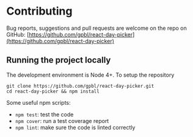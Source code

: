 # Contributing

Bug reports, suggestions and pull requests are welcome on the repo on GitHub: [https://github.com/gpbl/react-day-picker](https://github.com/gpbl/react-day-picker)

## Running the project locally

The development environment is Node 4+. To setup the repository

```
git clone https://github.com/gpbl/react-day-picker.git
cd react-day-picker && npm install
```

Some useful npm scripts:

* `npm test`: test the code
* `npm cover`: run a test coverage report
* `npm lint`: make sure the code is linted correctly
